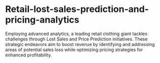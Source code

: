 # Retail-lost-sales-prediction-and-pricing-analytics
 Employing advanced analytics, a leading retail clothing giant tackles challenges through Lost Sales and Price Prediction initiatives. These strategic endeavors aim to boost revenue by identifying and addressing areas of potential sales loss while optimizing pricing strategies for enhanced profitability.
